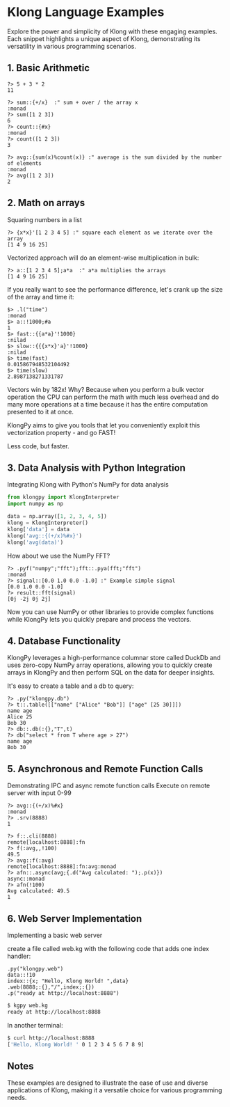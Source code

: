 # Klong Language Examples

Explore the power and simplicity of Klong with these engaging examples. Each snippet highlights a unique aspect of Klong, demonstrating its versatility in various programming scenarios.

## 1. Basic Arithmetic

```kgpy
?> 5 + 3 * 2
11
```

```kgpy
?> sum::{+/x}  :" sum + over / the array x
:monad
?> sum([1 2 3])
6
?> count::{#x}
:monad
?> count([1 2 3])
3
```

```kgpy
?> avg::{sum(x)%count(x)} :" average is the sum divided by the number of elements
:monad
?> avg([1 2 3])
2
```

## 2. Math on arrays

Squaring numbers in a list

```kgpy
?> {x*x}'[1 2 3 4 5] :" square each element as we iterate over the array
[1 4 9 16 25]
```

Vectorized approach will do an element-wise multiplication in bulk:

```kgpy
?> a::[1 2 3 4 5];a*a  :" a*a multiplies the arrays
[1 4 9 16 25]
```

If you really want to see the performance difference, let's crank up the size of the array and time it:

```kgpy
$> .l("time")
:monad
$> a::!1000;#a
1
$> fast::{{a*a}'!1000}
:nilad
$> slow::{{{x*x}'a}'!1000}
:nilad
$> time(fast)
0.015867948532104492
$> time(slow)
2.8987138271331787
```

Vectors win by 182x!  Why?  Because when you perform a bulk vector operation the CPU can perform the math with much less overhead and do many more operations at a time because it has the entire computation presented to it at once.

KlongPy aims to give you tools that let you conveniently exploit this vectorization property - and go FAST!

Less code, but faster.

## 3. Data Analysis with Python Integration

Integrating Klong with Python's NumPy for data analysis

```python
from klongpy import KlongInterpreter
import numpy as np

data = np.array([1, 2, 3, 4, 5])
klong = KlongInterpreter()
klong['data'] = data
klong('avg::{(+/x)%#x}')
klong('avg(data)')
```

How about we use the NumPy FFT?

```kgpy
?> .pyf("numpy";"fft");fft::.pya(fft;"fft")
:monad
?> signal::[0.0 1.0 0.0 -1.0] :" Example simple signal
[0.0 1.0 0.0 -1.0]
?> result::fft(signal)
[0j -2j 0j 2j]
```

Now you can use NumPy or other libraries to provide complex functions while KlongPy lets you quickly prepare and process the vectors.

## 4. Database Functionality

KlongPy leverages a high-performance columnar store called DuckDb and uses zero-copy NumPy array operations, allowing you to quickly create arrays in KlongPy and then perform SQL on the data for deeper insights.

It's easy to create a table and a db to query:

```kgpy
?> .py("klongpy.db")
?> t::.table([["name" ["Alice" "Bob"]] ["age" [25 30]]])
name age
Alice 25
Bob 30
?> db::.db(:{},"T",t)
?> db("select * from T where age > 27")
name age
Bob 30
```

## 5. Asynchronous and Remote Function Calls

Demonstrating IPC and async remote function calls
Execute on remote server with input 0-99

```kgpy
?> avg::{(+/x)%#x}
:monad
?> .srv(8888)
1
```

```kgpy
?> f::.cli(8888)
remote[localhost:8888]:fn
?> f(:avg,,!100)
49.5
?> avg::f(:avg)
remote[localhost:8888]:fn:avg:monad
?> afn::.async(avg;{.d("Avg calculated: ");.p(x)})
async::monad
?> afn(!100)
Avg calculated: 49.5
1
```

## 6. Web Server Implementation

Implementing a basic web server

create a file called web.kg with the following code that adds one index handler:

```text
.py("klongpy.web")
data::!10
index::{x; "Hello, Klong World! ",data}
.web(8888;:{},"/",index;:{})
.p("ready at http://localhost:8888")
```

```bash
$ kgpy web.kg
ready at http://localhost:8888
```

In another terminal:

```bash
$ curl http://localhost:8888
['Hello, Klong World! ' 0 1 2 3 4 5 6 7 8 9]
```

## Notes

These examples are designed to illustrate the ease of use and diverse applications of Klong, making it a versatile choice for various programming needs.
